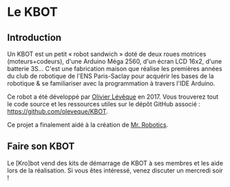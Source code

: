 # Le KBOT

## Introduction

Un KBOT est un petit « robot sandwich » doté de deux roues motrices
(moteurs+codeurs), d'une Arduino Méga 2560, d'un écran LCD 16x2,
d'une batterie 3S… C'est une fabrication maison que réalise les
premières années du club de robotique de l'ENS Paris-Saclay pour
acquérir les bases de la robotique & se familiariser avec la programmation
à travers l'IDE Arduino.

Ce robot a été développé par [Olivier Lévêque](https://github.com/oleveque/)
en 2017.
Vous trouverez tout le code source et les ressources utiles sur le dépôt GitHub
associé : <https://github.com/oleveque/KBOT>.

Ce projet a finalement aidé à la création de
[Mr. Robotics](https://github.com/WhoIsMrRobotics).

## Faire son KBOT

Le [Kro]bot vend des kits de démarrage de KBOT à ses membres et les aide lors
de la réalisation.
Si vous êtes intéressé, venez discuter un mercredi soir !

